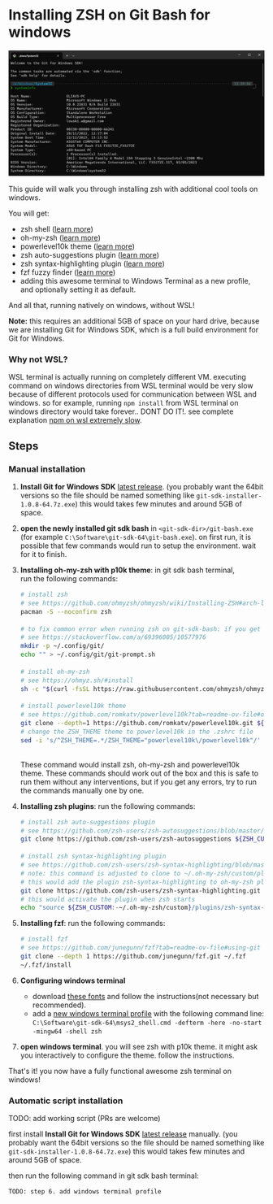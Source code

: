 # Installing ZSH on Git Bash for windows

![Alt text](image.png)

This guide will walk you through installing zsh with additional cool tools on windows.

You will get:
- zsh shell ([learn more](https://github.com/ohmyzsh/ohmyzsh/wiki/Installing-ZSH))
- oh-my-zsh ([learn more](https://github.com/ohmyzsh/ohmyzsh))
- powerlevel10k theme ([learn more](https://github.com/romkatv/powerlevel10k))
- zsh auto-suggestions plugin ([learn more](https://github.com/zsh-users/zsh-autosuggestions))
- zsh syntax-highlighting plugin ([learn more](https://github.com/zsh-users/zsh-syntax-highlighting))
- fzf fuzzy finder ([learn more](https://github.com/junegunn/fzf))
- adding this awesome terminal to Windows Terminal as a new profile, and optionally setting it as default.

And all that, running natively on windows, without WSL!

**Note:** this requires an additional 5GB of space on your hard drive, because we are installing Git for Windows SDK, which is a full build environment for Git for Windows.

### Why not WSL?

WSL terminal is actually running on completely different VM. executing command on windows directories from WSL terminal would be very slow because of different protocols used for communication between WSL and windows. so for example, running `npm install` from WSL terminal on windows directory would take forever.. DONT DO IT!. 
see complete explanation [npm on wsl extremely slow](https://stackoverflow.com/a/68974497/10577976).


## Steps

### Manual installation
1. **Install Git for Windows SDK** [latest release](https://github.com/git-for-windows/build-extra/releases). (you probably want the 64bit versions so the file should be named something like `git-sdk-installer-1.0.8-64.7z.exe`) this would takes few minutes and around 5GB of space.
2. **open the newly installed git sdk bash** in `<git-sdk-dir>/git-bash.exe` (for example `C:\Software\git-sdk-64\git-bash.exe`). on first run, it is possible that few commands would run to setup the environment. wait for it to finish.
3. **Installing oh-my-zsh with p10k theme**: in git sdk bash terminal,  
    run the following commands:
    ```bash
    # install zsh
    # see https://github.com/ohmyzsh/ohmyzsh/wiki/Installing-ZSH#arch-linux-or-manjaro
    pacman -S --noconfirm zsh

    # to fix common error when running zsh on git-sdk-bash: if you get error when opening "ERROR: this script is obsolete, please see git-completion."
    # see https://stackoverflow.com/a/69396005/10577976
    mkdir -p ~/.config/git/
    echo "" > ~/.config/git/git-prompt.sh

    # install oh-my-zsh
    # see https://ohmyz.sh/#install
    sh -c "$(curl -fsSL https://raw.githubusercontent.com/ohmyzsh/ohmyzsh/master/tools/install.sh)"

    # install powerlevel10k theme
    # see https://github.com/romkatv/powerlevel10k?tab=readme-ov-file#oh-my-zsh
    git clone --depth=1 https://github.com/romkatv/powerlevel10k.git ${ZSH_CUSTOM:-$HOME/.oh-my-zsh/custom}/themes/powerlevel10k
    # change the ZSH_THEME theme to powerlevel10k in the .zshrc file
    sed -i 's/^ZSH_THEME=.*/ZSH_THEME="powerlevel10k\/powerlevel10k"/' ~/.zshrc


    
    ```
    These command would install zsh, oh-my-zsh and powerlevel10k theme.
    These commands should work out of the box and this is safe to run them without any interventions, but if you get any errors, try to run the commands manually one by one.

4. **Installing zsh plugins**: run the following commands:
    ```bash
    # install zsh auto-suggestions plugin
    # see https://github.com/zsh-users/zsh-autosuggestions/blob/master/INSTALL.md#oh-my-zsh
    git clone https://github.com/zsh-users/zsh-autosuggestions ${ZSH_CUSTOM:-~/.oh-my-zsh/custom}/plugins/zsh-autosuggestions

    # install zsh syntax-highlighting plugin
    # see https://github.com/zsh-users/zsh-syntax-highlighting/blob/master/INSTALL.md#in-your-zshrc
    # note: this command is adjusted to clone to ~/.oh-my-zsh/custom/plugins/zsh-syntax-highlighting instead of local dir like the docs suggest
    # this would add the plugin zsh-syntax-highlighting to oh-my-zsh plugins dir
    git clone https://github.com/zsh-users/zsh-syntax-highlighting.git ${ZSH_CUSTOM:-~/.oh-my-zsh/custom}/plugins/zsh-syntax-highlighting
    # this would activate the plugin when zsh starts
    echo "source ${ZSH_CUSTOM:-~/.oh-my-zsh/custom}/plugins/zsh-syntax-highlighting/zsh-syntax-highlighting.zsh" >> ${ZDOTDIR:-$HOME}/.zshrc
5. **Installing fzf**: run the following commands:
    ```bash
    # install fzf
    # see https://github.com/junegunn/fzf?tab=readme-ov-file#using-git
    git clone --depth 1 https://github.com/junegunn/fzf.git ~/.fzf
    ~/.fzf/install
    ```
6. **Configuring windows terminal**
    - download [these fonts](https://github.com/romkatv/powerlevel10k?tab=readme-ov-file#manual-font-installation) and follow the instructions(not necessary but recommended).  
    - add a [new windows terminal profile](https://pureinfotech.com/create-command-tool-profile-windows-terminal/) with the following command line: `C:\Software\git-sdk-64\msys2_shell.cmd -defterm -here -no-start -mingw64 -shell zsh`
7. **open windows terminal**. you will see zsh with p10k theme. it might ask you interactively to configure the theme. follow the instructions.

That's it! you now have a fully functional awesome zsh terminal on windows!

### Automatic script installation
TODO: add working script (PRs are welcome)

first install **Install Git for Windows SDK** [latest release](https://github.com/git-for-windows/build-extra/releases) manually. (you probably want the 64bit versions so the file should be named something like `git-sdk-installer-1.0.8-64.7z.exe`) this would takes few minutes and around 5GB of space.

then run the following command in git sdk bash terminal:
``` bash
TODO: step 6. add windows terminal profile
```

